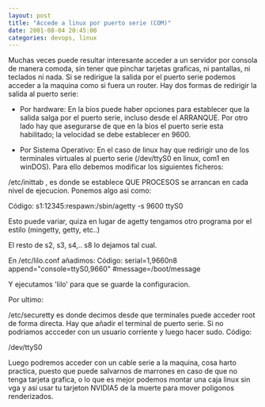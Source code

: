 ```yaml
---
layout: post
title: "Accede a linux por puerto serie (COM)" 
date: 2001-08-04 20:45:00 
categories: devops, linux
---
```


Muchas veces puede resultar interesante 
acceder a un servidor por consola de manera comoda, sin tener que pinchar tarjetas 
graficas, ni pantallas, ni teclados ni nada. Si se redirigue la salida por el puerto 
serie podemos acceder a la maquina como si fuera un router. 
Hay dos formas de redirigir la salida al puerto serie: 

* Por hardware: 
En la bios puede 
haber opciones para establecer que la salida salga por el puerto serie, incluso 
desde el ARRANQUE. Por otro lado hay que asegurarse de que en la bios el puerto serie esta habilitado; la velocidad se debe establecer en 9600.

* Por Sistema Operativo: 
En el caso de linux hay que redirigir uno de los terminales virtuales al puerto serie (/dev/ttyS0 en linux, com1 en winDOS). Para ello debemos modificar los siguientes 
ficheros: 

/etc/inittab , es donde se establece 
QUE PROCESOS se arrancan en cada nivel de ejecucion. Ponemos algo asi como: 

Código: 
s1:12345:respawn:/sbin/agetty -s 9600 ttyS0 

Esto puede variar, quiza en lugar de agetty tengamos otro programa por el estilo (mingetty, getty, etc..)

El resto de s2, s3, s4,.. s8 lo dejamos tal 
cual. 

En /etc/lilo.conf  añadimos: 
Código: 
serial=1,9660n8 
append="console=ttyS0,9660" 
#message=/boot/message 


Y ejecutamos 'lilo' para que se guarde la configuracion. 

Por 
ultimo: 

/etc/securetty es donde decimos desde 
que terminales puede acceder root de forma directa. Hay que añadir el terminal de puerto serie. Si no podriamos accceder con un usuario corriente y luego hacer sudo. 
Código: 

/dev/ttyS0 


Luego podremos acceder con un cable serie a la maquina, cosa harto practica, puesto que puede salvarnos de marrones en caso de que no tenga tarjeta grafica, o lo que es mejor podemos montar una caja linux sin vga y asi usar tu tarjeton NVIDIA5 de la muerte para mover poligonos renderizados.
